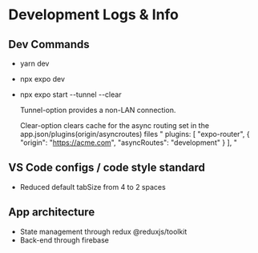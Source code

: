 # Development Logs & Info

## Dev Commands

- yarn dev
- npx expo dev
- npx expo start --tunnel --clear

     Tunnel-option provides a non-LAN connection.

     Clear-option clears cache for the async routing set in the app.json/plugins(origin/asyncroutes) files
     " plugins: [
        "expo-router",
        {
          "origin": "https://acme.com",
          "asyncRoutes": "development"
        }
      ],
      "

## VS Code configs / code style standard

- Reduced default tabSize from 4 to 2 spaces

## App architecture

- State management through redux @reduxjs/toolkit
- Back-end through firebase
